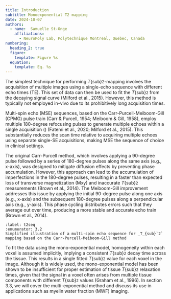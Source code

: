 ```yaml
---
title: Introduction
subtitle: Monoexponential T2 mapping
date: 2024-10-07
authors:
  - name:  Samuelle St-Onge
    affiliations:
      - NeuroPoly Lab, Polytechnique Montreal, Quebec, Canada
numbering:
  heading_2: true
  figure:
    template: Figure %s
  equation:
    template: Eq. %s
---
```


The simplest technique for performing _T_{sub}`2`-mapping involves the acquisition of multiple images using a single-echo sequence with different echo times (TE). This set of data can then be used to fit the _T_{sub}`2` from the decaying signal curve (Milford et al., 2015). However, this method is typically not employed in-vivo due to its prohibitively long acquisition times. 

Multi-spin echo (MSE) sequences, based on the Carr-Purcell-Meiboom-Gill (CPMG) pulse train (Carr & Purcell, 1954; Meiboom & Gill, 1958), employ multiple 180-degree refocusing pulses to generate multiple echoes within a single acquisition ([](#t2seq)) (Fatemi et al., 2020; Milford et al., 2015). This substantially reduces the scan time relative to acquiring multiple echoes using separate single-SE acquisitions, making MSE the sequence of choice in clinical settings. 

The original Carr-Purcell method, which involves applying a 90-degree pulse followed by a series of 180-degree pulses along the same axis (e.g., x-axis), was designed to mitigate diffusion effects by preventing phase accumulation. However, this approach can lead to the accumulation of imperfections in the 180-degree pulses, resulting in a faster than expected loss of transverse magnetization (Mxy) and inaccurate _T_{sub}`2` measurements (Brown et al., 2014). The Meiboom-Gill improvement addresses this issue by applying the initial 90-degree pulse along one axis (e.g., x-axis) and the subsequent 180-degree pulses along a perpendicular axis (e.g., y-axis). This phase cycling distributes errors such that they average out over time, producing a more stable and accurate echo train (Brown et al., 2014).


```{figure} img/t2_sequence.png
:label: t2seq
:enumerator: 3.2
Simplified illustration of a multi-spin echo sequence for _T_{sub}`2` mapping based on the Carr-Purcell-Meiboom-Gill method
```

To fit the data using the mono-exponential model, homogeneity within each voxel is assumed implicitly, implying a consistent _T_{sub}`2` decay time across the tissue. This results in a single fitted _T_{sub}`2` value for each voxel in the image. Although it is widely used, the mono-exponential model has been shown to be insufficient for proper estimation of tissue _T_{sub}`2` relaxation times, given that the signal in a voxel often arises from multiple tissue components with different _T_{sub}`2` values (Graham et al., 1996). In section 3.3, we will cover the multi-exponential method and discuss its use in applications such as myelin water fraction (MWF) imaging. 
